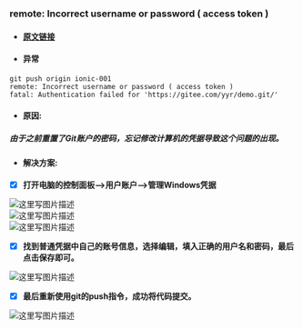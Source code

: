 ### remote: Incorrect username or password \( access token \)

* #### [**原文链接**](https://blog.csdn.net/mmyhs/article/details/81589419)
* #### 异常

```git
git push origin ionic-001
remote: Incorrect username or password ( access token )
fatal: Authentication failed for 'https://gitee.com/yyr/demo.git/'
```

* #### 原因:

#####    由于之前重置了Git账户的密码，忘记修改计算机的凭据导致这个问题的出现。

* #### 解决方案:
* [x] **打开电脑的控制面板–&gt;用户账户–&gt;管理Windows凭据**

![](https://img-blog.csdn.net/20180811181230594?watermark/2/text/aHR0cHM6Ly9ibG9nLmNzZG4ubmV0L21teWhz/font/5a6L5L2T/fontsize/400/fill/I0JBQkFCMA==/dissolve/70 "这里写图片描述")  
![](https://img-blog.csdn.net/20180811181239257?watermark/2/text/aHR0cHM6Ly9ibG9nLmNzZG4ubmV0L21teWhz/font/5a6L5L2T/fontsize/400/fill/I0JBQkFCMA==/dissolve/70 "这里写图片描述")  
![](https://img-blog.csdn.net/20180811181250203?watermark/2/text/aHR0cHM6Ly9ibG9nLmNzZG4ubmV0L21teWhz/font/5a6L5L2T/fontsize/400/fill/I0JBQkFCMA==/dissolve/70 "这里写图片描述")

* [x] **找到普通凭据中自己的账号信息，选择编辑，填入正确的用户名和密码，最后点击保存即可。**

![](https://img-blog.csdn.net/20180811181259749?watermark/2/text/aHR0cHM6Ly9ibG9nLmNzZG4ubmV0L21teWhz/font/5a6L5L2T/fontsize/400/fill/I0JBQkFCMA==/dissolve/70 "这里写图片描述")

* [x] **最后重新使用git的push指令，成功将代码提交。**

![](https://img-blog.csdn.net/20180811181310777?watermark/2/text/aHR0cHM6Ly9ibG9nLmNzZG4ubmV0L21teWhz/font/5a6L5L2T/fontsize/400/fill/I0JBQkFCMA==/dissolve/70 "这里写图片描述")

